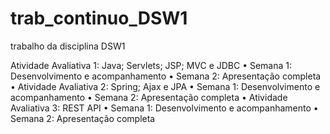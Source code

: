 # trab_continuo_DSW1
trabalho da disciplina DSW1

Atividade Avaliativa 1: Java; Servlets; JSP; MVC e JDBC
• Semana 1: Desenvolvimento e acompanhamento
• Semana 2: Apresentação completa
• Atividade Avaliativa 2: Spring; Ajax e JPA
• Semana 1: Desenvolvimento e acompanhamento
• Semana 2: Apresentação completa
• Atividade Avaliativa 3: REST API
• Semana 1: Desenvolvimento e acompanhamento
• Semana 2: Apresentação completa
